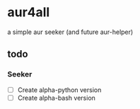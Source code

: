 # aur4all

a simple aur seeker (and future aur-helper)

## todo

### Seeker
- [ ] Create alpha-python version
- [ ] Create alpha-bash version

